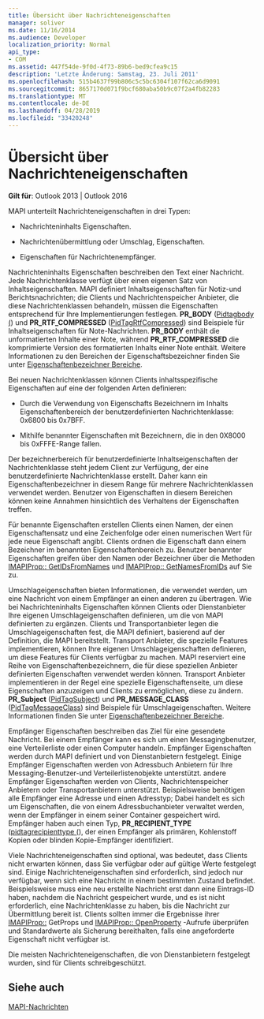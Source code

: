 ```yaml
---
title: Übersicht über Nachrichteneigenschaften
manager: soliver
ms.date: 11/16/2014
ms.audience: Developer
localization_priority: Normal
api_type:
- COM
ms.assetid: 447f54de-9f0d-4f73-89b6-bed9cfea9c15
description: 'Letzte Änderung: Samstag, 23. Juli 2011'
ms.openlocfilehash: 515b4637f99b806c5c5bc6304f107f62ca6d9091
ms.sourcegitcommit: 8657170d071f9bcf680aba50b9c07f2a4fb82283
ms.translationtype: MT
ms.contentlocale: de-DE
ms.lasthandoff: 04/28/2019
ms.locfileid: "33420248"
---
```

# <a name="message-properties-overview"></a>Übersicht über Nachrichteneigenschaften

  
  
**Gilt für**: Outlook 2013 | Outlook 2016 
  
MAPI unterteilt Nachrichteneigenschaften in drei Typen:
  
- Nachrichteninhalts Eigenschaften.
    
- Nachrichtenübermittlung oder Umschlag, Eigenschaften.
    
- Eigenschaften für Nachrichtenempfänger.
    
Nachrichteninhalts Eigenschaften beschreiben den Text einer Nachricht. Jede Nachrichtenklasse verfügt über einen eigenen Satz von Inhaltseigenschaften. MAPI definiert Inhaltseigenschaften für Notiz-und Berichtsnachrichten; die Clients und Nachrichtenspeicher Anbieter, die diese Nachrichtenklassen behandeln, müssen die Eigenschaften entsprechend für Ihre Implementierungen festlegen. **PR_BODY** ([Pidtagbody (](pidtagbody-canonical-property.md)) und **PR_RTF_COMPRESSED** ([PidTagRtfCompressed](pidtagrtfcompressed-canonical-property.md)) sind Beispiele für Inhaltseigenschaften für Note-Nachrichten. **PR_BODY** enthält die unformatierten Inhalte einer Note, während **PR_RTF_COMPRESSED** die komprimierte Version des formatierten Inhalts einer Note enthält. Weitere Informationen zu den Bereichen der Eigenschaftsbezeichner finden Sie unter [Eigenschaftenbezeichner Bereiche](property-identifier-ranges.md).
  
Bei neuen Nachrichtenklassen können Clients inhaltsspezifische Eigenschaften auf eine der folgenden Arten definieren:
  
- Durch die Verwendung von Eigenschafts Bezeichnern im Inhalts Eigenschaftenbereich der benutzerdefinierten Nachrichtenklasse: 0x6800 bis 0x7BFF.
    
- Mithilfe benannter Eigenschaften mit Bezeichnern, die in den 0X8000 bis 0xFFFE-Range fallen.
    
Der bezeichnerbereich für benutzerdefinierte Inhaltseigenschaften der Nachrichtenklasse steht jedem Client zur Verfügung, der eine benutzerdefinierte Nachrichtenklasse erstellt. Daher kann ein Eigenschaftenbezeichner in diesem Range für mehrere Nachrichtenklassen verwendet werden. Benutzer von Eigenschaften in diesem Bereichen können keine Annahmen hinsichtlich des Verhaltens der Eigenschaften treffen. 
  
Für benannte Eigenschaften erstellen Clients einen Namen, der einen Eigenschaftensatz und eine Zeichenfolge oder einen numerischen Wert für jede neue Eigenschaft angibt. Clients ordnen die Eigenschaft dann einem Bezeichner im benannten Eigenschaftenbereich zu. Benutzer benannter Eigenschaften greifen über den Namen oder Bezeichner über die Methoden [IMAPIProp:: GetIDsFromNames](imapiprop-getidsfromnames.md) und [IMAPIProp:: GetNamesFromIDs](imapiprop-getnamesfromids.md) auf Sie zu. 
  
Umschlageigenschaften bieten Informationen, die verwendet werden, um eine Nachricht von einem Empfänger an einen anderen zu übertragen. Wie bei Nachrichteninhalts Eigenschaften können Clients oder Dienstanbieter Ihre eigenen Umschlageigenschaften definieren, um die von MAPI definierten zu ergänzen. Clients und Transportanbieter legen die Umschlageigenschaften fest, die MAPI definiert, basierend auf der Definition, die MAPI bereitstellt. Transport Anbieter, die spezielle Features implementieren, können Ihre eigenen Umschlageigenschaften definieren, um diese Features für Clients verfügbar zu machen. MAPI reserviert eine Reihe von Eigenschaftenbezeichnern, die für diese speziellen Anbieter definierten Eigenschaften verwendet werden können. Transport Anbieter implementieren in der Regel eine spezielle Eigenschaftenseite, um diese Eigenschaften anzuzeigen und Clients zu ermöglichen, diese zu ändern. **PR_Subject** ([PidTagSubject](pidtagsubject-canonical-property.md)) und **PR_MESSAGE_CLASS** ([PidTagMessageClass](pidtagmessageclass-canonical-property.md)) sind Beispiele für Umschlageigenschaften. Weitere Informationen finden Sie unter [Eigenschaftenbezeichner Bereiche](property-identifier-ranges.md).
  
Empfänger Eigenschaften beschreiben das Ziel für eine gesendete Nachricht. Bei einem Empfänger kann es sich um einen Messagingbenutzer, eine Verteilerliste oder einen Computer handeln. Empfänger Eigenschaften werden durch MAPI definiert und von Dienstanbietern festgelegt. Einige Empfänger Eigenschaften werden von Adressbuch Anbietern für Ihre Messaging-Benutzer-und Verteilerlistenobjekte unterstützt. andere Empfänger Eigenschaften werden von Clients, Nachrichtenspeicher Anbietern oder Transportanbietern unterstützt. Beispielsweise benötigen alle Empfänger eine Adresse und einen Adresstyp; Dabei handelt es sich um Eigenschaften, die von einem Adressbuchanbieter verwaltet werden, wenn der Empfänger in einem seiner Container gespeichert wird. Empfänger haben auch einen Typ, **PR_RECIPIENT_TYPE** ([pidtagrecipienttype (](pidtagrecipienttype-canonical-property.md)), der einen Empfänger als primären, Kohlenstoff Kopien oder blinden Kopie-Empfänger identifiziert.
  
Viele Nachrichteneigenschaften sind optional, was bedeutet, dass Clients nicht erwarten können, dass Sie verfügbar oder auf gültige Werte festgelegt sind. Einige Nachrichteneigenschaften sind erforderlich, sind jedoch nur verfügbar, wenn sich eine Nachricht in einem bestimmten Zustand befindet. Beispielsweise muss eine neu erstellte Nachricht erst dann eine Eintrags-ID haben, nachdem die Nachricht gespeichert wurde, und es ist nicht erforderlich, eine Nachrichtenklasse zu haben, bis die Nachricht zur Übermittlung bereit ist. Clients sollten immer die Ergebnisse ihrer [IMAPIProp::](imapiprop-getprops.md) GetProps und [IMAPIProp:: OpenProperty](imapiprop-openproperty.md) -Aufrufe überprüfen und Standardwerte als Sicherung bereithalten, falls eine angeforderte Eigenschaft nicht verfügbar ist. 
  
Die meisten Nachrichteneigenschaften, die von Dienstanbietern festgelegt wurden, sind für Clients schreibgeschützt. 
  
## <a name="see-also"></a>Siehe auch



[MAPI-Nachrichten](mapi-messages.md)

